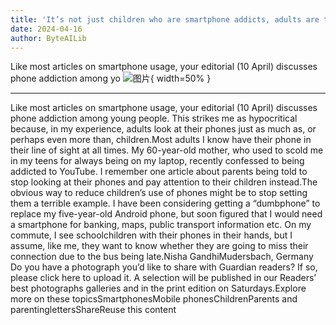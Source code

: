 ```yaml
---
title: 'It’s not just children who are smartphone addicts, adults are too'
date: 2024-04-16
author: ByteAILib
---
```


Like most articles on smartphone usage, your editorial (10 April) discusses phone addiction among yo
![图片](https://i.guim.co.uk/img/media/b07bdb4f28f04894b42a022d9fa18c91f459f5c0/0_224_6720_4032/master/6720.jpg){ width=50% }

---
Like most articles on smartphone usage, your editorial (10 April) discusses phone addiction among young people. This strikes me as hypocritical because, in my experience, adults look at their phones just as much as, or perhaps even more than, children.Most adults I know have their phone in their line of sight at all times. My 60-year-old mother, who used to scold me in my teens for always being on my laptop, recently confessed to being addicted to YouTube. I remember one article about parents being told to stop looking at their phones and pay attention to their children instead.The obvious way to reduce children’s use of phones might be to stop setting them a terrible example. I have been considering getting a “dumbphone” to replace my five-year-old Android phone, but soon figured that I would need a smartphone for banking, maps, public transport information etc. On my commute, I see schoolchildren with their phones in their hands, but I assume, like me, they want to know whether they are going to miss their connection due to the bus being late.Nisha GandhiMudersbach, Germany Do you have a photograph you’d like to share with Guardian readers? If so, please click here to upload it. A selection will be published in our Readers’ best photographs galleries and in the print edition on Saturdays.Explore more on these topicsSmartphonesMobile phonesChildrenParents and parentinglettersShareReuse this content